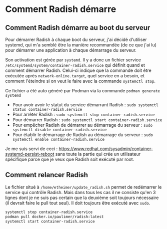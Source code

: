 # Comment Radish démarre

## Comment Radish démarre au boot du serveur
Pour démarrer Radish à chaque boot du serveur, j'ai décidé d'utiliser systemd, qui m'a semblé être la manière recommandée (de ce que j'ai lu) pour démarrer une application à chaque démarrage du serveur.

Son activation est gérée par `systemd`. Il y a donc un fichier service `/etc/systemd/system/container-radish.service` qui définit quand et comment démarrer Radish. Celui-ci indique que la commande doit être exécutée après `network-online.target`, quel service en a besoin, et comment l'éteindre si on veut le faire avec la commande `systemctl stop`.

Ce fichier a été auto généré par Podman via la commande `podman generate systemd`

- Pour avoir avoir le statut du service démarrant Radish :
`sudo systemctl status container-radish.service`
- Pour arrêter Radish : 
`sudo systemctl stop container-radish.service`
- Pour démarrer Radish :
`sudo systemctl start container-radish.service`
- Pour empêcher Radish de démarrer au démarrage du serveur :
`sudo systemctl disable container-radish.service`
- Pour établir le démarrage de Radish au démarrage du serveur :
`sudo systemctl enable container-radish.service`

Je me suis servi de ceci : https://www.redhat.com/sysadmin/container-systemd-persist-reboot sans toute la partie qui crée un utilisateur spécifique parce que je veux que Radish soit exécuté par root.


## Comment relancer Radish

Le fichier situé à `/home/etheimer/update_radish.sh` permet de redémarrer le service qui contrôle Radish.
Mais dans tous les cas il ne consiste qu'en 3 lignes dont je ne suis pas certain que la deuxième soit toujours nécessaire (il devrait faire le pull tout seul).
Il doit toujours être exécuté avec `sudo`.
```sh
systemctl stop container-radish.service
podman pull docker.io/paulimer/radish:latest
systemctl start container-radish.service
```
